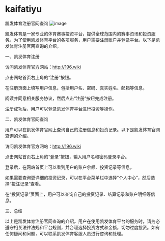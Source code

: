 # kaifatiyu
凯发体育注册官网查询
![image](https://user-images.githubusercontent.com/132263395/235836522-4ea5e4da-da13-4d38-b7da-081c0935742d.png)

凯发体育是一家专业的体育赛事投资平台，提供全球范围内的赛事资讯和投资服务。为了使用凯发体育平台的各项服务，用户需要注册账户并登录平台。以下是凯发体育注册官网查询的介绍。

一、凯发体育注册

访问凯发体育官方网站：http://196.wiki

点击网站首页右上角的“注册”按钮。

在注册页面上填写用户信息，包括用户名、密码、真实姓名、邮箱等信息。

阅读并同意相关服务协议，然后点击“注册”按钮完成注册。

注册成功后，用户可以登录凯发体育平台进行投资等操作。

二、凯发体育官网查询

用户可以在凯发体育官网上查询自己的注册信息和投资记录。以下是凯发体育官网查询的介绍。

访问凯发体育官方网站：http://196.wiki

点击网站首页右上角的“登录”按钮，输入用户名和密码登录平台。

登录后，在网站首页上可以看到用户的账户余额、投资记录等信息。

如果需要查询更详细的投资记录，可以在平台菜单栏中选择“个人中心”，然后选择“投注记录”查看。

在“投资记录”页面上，用户可以查询自己的投资记录、结算记录和账户明细等信息。

三、总结

以上是凯发体育注册官网查询的介绍。用户在使用凯发体育平台的服务时，请务必遵守相关法律法规和平台规则，并合理选择投资方式和金额，切勿过度投资。如有任何疑问和问题，可以联系凯发体育客服人员进行咨询和处理。
